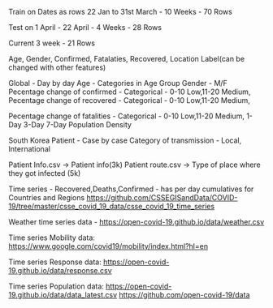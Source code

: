 Train on Dates as rows
22 Jan to 31st March - 10 Weeks - 70 Rows

Test on 1 April - 22 April - 4 Weeks - 28 Rows

Current 3 week - 21 Rows

Age, Gender, Confirmed, Fatalaties, Recovered, Location
Label(can be changed with other features)

Global - Day by day
Age - Categories in Age Group
Gender - M/F
Pecentage change of confirmed  - Categorical - 0-10 Low,11-20 Medium,
Pecentage change of recovered  - Categorical - 0-10 Low,11-20 Medium,

Pecentage change of fatalities  - Categorical - 0-10 Low,11-20 Medium,
1-Day 
3-Day
7-Day
Population Density




South Korea
Patient - Case by case
Category of transmission - Local, International

Patient Info.csv -> Patient info(3k)
Patient route.csv -> Type of place where they got infected (5k)



Time series - Recovered,Deaths,Confirmed - has per day cumulatives for Countries and Regions
https://github.com/CSSEGISandData/COVID-19/tree/master/csse_covid_19_data/csse_covid_19_time_series

Weather time series data -
https://open-covid-19.github.io/data/weather.csv

Time series Mobility data:
https://www.google.com/covid19/mobility/index.html?hl=en

Time series Response data:
https://open-covid-19.github.io/data/response.csv

Time series Population data:
https://open-covid-19.github.io/data/data_latest.csv
https://github.com/open-covid-19/data
